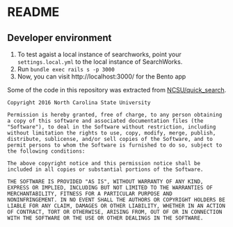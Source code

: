 # README

## Developer environment

1. To  test agaist a local instance of searchworks,  point your `settings.local.yml` to the local instance of SearchWorks.
2. Run `bundle exec rails s -p 3000`
3. Now, you can visit http://localhost:3000/ for the Bento app

Some of the code in this repository was extracted from [NCSU/quick_search](https://github.com/NCSU-Libraries/quick_search).
```
Copyright 2016 North Carolina State University

Permission is hereby granted, free of charge, to any person obtaining
a copy of this software and associated documentation files (the
"Software"), to deal in the Software without restriction, including
without limitation the rights to use, copy, modify, merge, publish,
distribute, sublicense, and/or sell copies of the Software, and to
permit persons to whom the Software is furnished to do so, subject to
the following conditions:

The above copyright notice and this permission notice shall be
included in all copies or substantial portions of the Software.

THE SOFTWARE IS PROVIDED "AS IS", WITHOUT WARRANTY OF ANY KIND,
EXPRESS OR IMPLIED, INCLUDING BUT NOT LIMITED TO THE WARRANTIES OF
MERCHANTABILITY, FITNESS FOR A PARTICULAR PURPOSE AND
NONINFRINGEMENT. IN NO EVENT SHALL THE AUTHORS OR COPYRIGHT HOLDERS BE
LIABLE FOR ANY CLAIM, DAMAGES OR OTHER LIABILITY, WHETHER IN AN ACTION
OF CONTRACT, TORT OR OTHERWISE, ARISING FROM, OUT OF OR IN CONNECTION
WITH THE SOFTWARE OR THE USE OR OTHER DEALINGS IN THE SOFTWARE.
```
